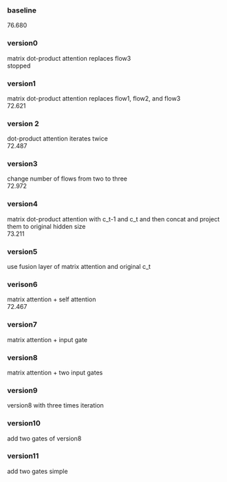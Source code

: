 ### baseline  

76.680

### version0  

matrix dot-product attention replaces flow3   
stopped    

### version1

matrix dot-product attention replaces flow1, flow2, and flow3  
72.621   

### version 2

dot-product attention iterates twice  
72.487  

### version3  

change number of flows from two to three  
72.972  

### version4

matrix dot-product attention with c_t-1 and c_t and then concat and project them to original hidden size  
73.211  

### version5  

use fusion layer of matrix attention and original c_t

### verison6

matrix attention + self attention   
72.467  

### version7

matrix attention + input gate

### version8  

matrix attention + two input gates

### version9

version8 with three times iteration

### version10

add two gates of version8

### version11

add two gates simple